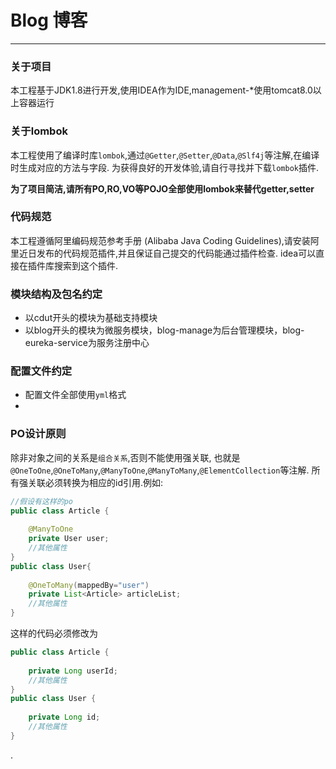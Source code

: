# Blog 博客

----

### 关于项目

本工程基于JDK1.8进行开发,使用IDEA作为IDE,management-*使用tomcat8.0以上容器运行

### 关于lombok

本工程使用了编译时库`lombok`,通过`@Getter`,`@Setter`,`@Data`,`@Slf4j`等注解,在编译时生成对应的方法与字段.
为获得良好的开发体验,请自行寻找并下载`lombok`插件.

<b>为了项目简洁,请所有PO,RO,VO等POJO全部使用lombok来替代getter,setter</b>

### 代码规范

本工程遵循阿里编码规范参考手册 (Alibaba Java Coding Guidelines),请安装阿里近日发布的代码规范插件,并且保证自己提交的代码能通过插件检查. 
idea可以直接在插件库搜索到这个插件.

### 模块结构及包名约定

- 以cdut开头的模块为基础支持模块
- 以blog开头的模块为微服务模块，blog-manage为后台管理模块，blog-eureka-service为服务注册中心

### 配置文件约定

- 配置文件全部使用`yml`格式
- 


### PO设计原则

除非对象之间的关系是`组合关系`,否则不能使用强关联,
也就是`@OneToOne`,`@OneToMany`,`@ManyToOne`,`@ManyToMany`,`@ElementCollection`等注解.
所有强关联必须转换为相应的id引用.例如:
```java
//假设有这样的po
public class Article {
    
	@ManyToOne
	private User user;
	//其他属性
}
public class User{
    
	@OneToMany(mappedBy="user")
	private List<Article> articleList;
	//其他属性
}
```
这样的代码必须修改为
```java
public class Article {
	
    private Long userId;
	//其他属性
}
public class User {
    
    private Long id;
	//其他属性
}
```






.